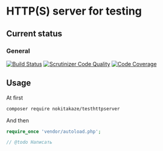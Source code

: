 # HTTP(S) server for testing 

## Current status
### General
[![Build Status](https://secure.travis-ci.org/nokitakaze/php-testhttpserver.png?branch=master)](http://travis-ci.org/nokitakaze/php-testhttpserver)
[![Scrutinizer Code Quality](https://scrutinizer-ci.com/g/nokitakaze/php-testhttpserver/badges/quality-score.png?b=master)](https://scrutinizer-ci.com/g/nokitakaze/php-testhttpserver/)
[![Code Coverage](https://scrutinizer-ci.com/g/nokitakaze/php-testhttpserver/badges/coverage.png?b=master)](https://scrutinizer-ci.com/g/nokitakaze/php-testhttpserver/)
<!-- [![Latest stable version](https://img.shields.io/packagist/v/nokitakaze/testhttpserver.svg?style=flat-square)](https://packagist.org/packages/nokitakaze/testhttpserver) -->

## Usage
At first
```bash
composer require nokitakaze/testhttpserver
```

And then
```php
require_once 'vendor/autoload.php';

// @todo Написать

```
